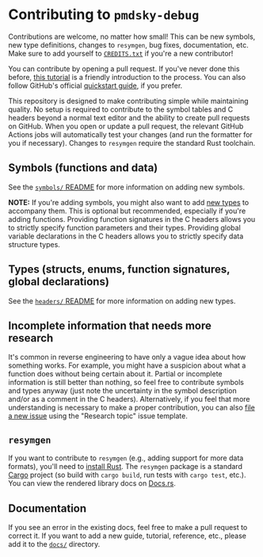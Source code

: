 # Contributing to `pmdsky-debug`
Contributions are welcome, no matter how small! This can be new symbols, new type definitions, changes to `resymgen`, bug fixes, documentation, etc. Make sure to add yourself to [`CREDITS.txt`](../CREDITS.txt) if you're a new contributor!

You can contribute by opening a pull request. If you've never done this before, [this tutorial](https://github.com/firstcontributions/first-contributions/blob/main/README.md) is a friendly introduction to the process. You can also follow GitHub's official [quickstart guide](https://docs.github.com/en/get-started/quickstart/contributing-to-projects), if you prefer.

This repository is designed to make contributing simple while maintaining quality. No setup is required to contribute to the symbol tables and C headers beyond a normal text editor and the ability to create pull requests on GitHub. When you open or update a pull request, the relevant GitHub Actions jobs will automatically test your changes (and run the formatter for you if necessary). Changes to `resymgen` require the standard Rust toolchain.

## Symbols (functions and data)
See the [`symbols/` README](../symbols/README.md#contributing) for more information on adding new symbols.

**NOTE:** If you're adding symbols, you might also want to add [new types](#types-structs-enums-function-signatures-global-declarations) to accompany them. This is optional but recommended, especially if you're adding functions. Providing function signatures in the C headers allows you to strictly specify function parameters and their types. Providing global variable declarations in the C headers allows you to strictly specify data structure types.

## Types (structs, enums, function signatures, global declarations)
See the [`headers/` README](../headers/README.md#contributing) for more information on adding new types.

## Incomplete information that needs more research
It's common in reverse engineering to have only a vague idea about how something works. For example, you might have a suspicion about what a function does without being certain about it. Partial or incomplete information is still better than nothing, so feel free to contribute symbols and types anyway (just note the uncertainty in the symbol description and/or as a comment in the C headers). Alternatively, if you feel that more understanding is necessary to make a proper contribution, you can also [file a new issue](https://github.com/UsernameFodder/pmdsky-debug/issues) using the "Research topic" issue template.

## `resymgen`
If you want to contribute to `resymgen` (e.g., adding support for more data formats), you'll need to [install Rust](https://www.rust-lang.org/tools/install). The `resymgen` package is a standard [Cargo](https://doc.rust-lang.org/cargo/) project (so build with `cargo build`, run tests with `cargo test`, etc.). You can view the rendered library docs on [Docs.rs](https://docs.rs/resymgen/latest/resymgen/).

## Documentation
If you see an error in the existing docs, feel free to make a pull request to correct it. If you want to add a new guide, tutorial, reference, etc., please add it to the [`docs/`](.) directory.
